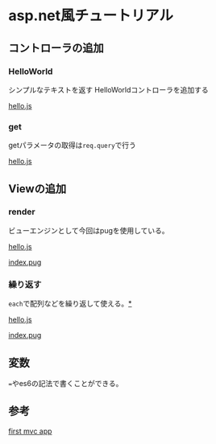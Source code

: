 # asp.net風チュートリアル

## コントローラの追加

### HelloWorld

シンプルなテキストを返す HelloWorldコントローラを追加する

[hello.js](https://github.com/hibohiboo/develop/tree/c2f8e79621a710ac8c12b1af4806f3ef8dfb77cc/tutorial/lesson/wmfw/myproject/src/server/routes/controller/hello.js)

### get

getパラメータの取得は`req.query`で行う

[hello.js](https://github.com/hibohiboo/develop/tree/94cc0ea92497ac83c9c2865ce8820ec705a52b53/tutorial/lesson/wmfw/myproject/src/server/routes/controller/hello.js)

## Viewの追加

### render

ビューエンジンとして今回はpugを使用している。

[hello.js](https://github.com/hibohiboo/develop/tree/28f29c9c90187cc92c05f0a206f22ceef3fe2581/tutorial/lesson/wmfw/myproject/src/server/routes/controller/hello.js)

[index.pug](https://github.com/hibohiboo/develop/tree/28f29c9c90187cc92c05f0a206f22ceef3fe2581/tutorial/lesson/wmfw/myproject/src/client/views/hello/index.pug)

### 繰り返す

`each`で配列などを繰り返して使える。[*][*2]

[hello.js](https://github.com/hibohiboo/develop/tree/0e1e3b01aef93edec477d9f369f1a81cc78ee6d3/tutorial/lesson/wmfw/myproject/src/server/routes/controller/hello.js)

[index.pug](https://github.com/hibohiboo/develop/tree/0e1e3b01aef93edec477d9f369f1a81cc78ee6d3/tutorial/lesson/wmfw/myproject/src/client/views/hello/index.pug)


## 変数

`=`やes6の記法で書くことができる。


## 参考

[first mvc app][*1]

[*1]:https://docs.microsoft.com/en-us/aspnet/core/tutorials/first-mvc-app/
[*2]:https://pugjs.org/language/iteration.html
[*3]:https://github.com/aspnet/MusicStore
